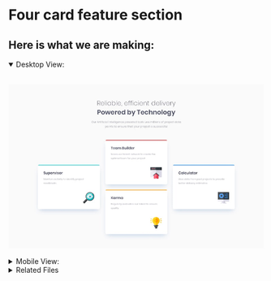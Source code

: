# Four card feature section

## Here is what we are making:


<details open>
<summary>Desktop View:</summary>
<br>

![desktop view](https://github.com/code-finesse/CSS-Challenges/blob/main/front_end_mentor/newbie/four_card_feature_section/desktop_view.jpg)

</details>

<details>
<summary>Mobile View:</summary>
<br>

![desktop view](https://github.com/code-finesse/CSS-Challenges/blob/main/front_end_mentor/newbie/four_card_feature_section/mobile_view.jpg)


</details>

<details>
<summary>Related Files</summary>
<br>

- [HTML](https://github.com/code-finesse/CSS-Challenges/blob/main/front_end_mentor/newbie/four_card_feature_section/index.html)

- [CSS](https://github.com/code-finesse/CSS-Challenges/blob/main/front_end_mentor/newbie/four_card_feature_section/styles.css)

- [Original Challenge Link](https://www.frontendmentor.io/challenges/four-card-feature-section-weK1eFYKl)


- [Desktop Challenge Image](https://github.com/code-finesse/CSS-Challenges/blob/main/front_end_mentor/newbie/four_card_feature_section/desktop_view.jpg)

- [Mobile Challenge Image](https://github.com/code-finesse/CSS-Challenges/blob/main/front_end_mentor/newbie/four_card_feature_section/mobile_view.jpg)

- [Code Pen Version](https://codepen.io/atlfinesse/pen/dypxVob?editors=1100)

</details>

